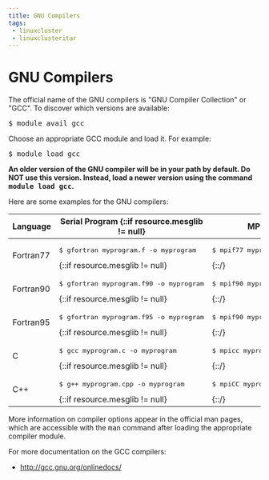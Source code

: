 ```yaml
---
title: GNU Compilers
tags:
 - linuxcluster
 - linuxclusteritar
---
```


# GNU Compilers

The official name of the GNU compilers is "GNU Compiler Collection" or "GCC".  To discover which versions are available:

<pre>$ module avail gcc</pre>

Choose an appropriate GCC module and load it.  For example:

<pre>$ module load gcc</pre>

<strong>An older version of the GNU compiler will be in your path by default.  Do NOT use this version.  Instead, load a newer version using the command <kbd>module load gcc</kbd>.</strong>

Here are some examples for the GNU compilers:

| Language    | Serial Program {::if resource.mesglib != null}| MPI Program {::/}| OpenMP Program |
| ----------- | -------------- | ----------- | -------------- |
| Fortran77   | <pre>$ gfortran myprogram.f -o myprogram</pre> {::if resource.mesglib != null}| <pre>$ mpif77 myprogram.f -o myprogram</pre> {::/}| <pre>$ gfortran -fopenmp myprogram.f -o myprogram</pre> |
| Fortran90   | <pre>$ gfortran myprogram.f90 -o myprogram</pre> {::if resource.mesglib != null}| <pre>$ mpif90 myprogram.f90 -o myprogram</pre> {::/}| <pre>$ gfortran -fopenmp myprogram.f90 -o myprogram</pre> |
| Fortran95   | <pre>$ gfortran myprogram.f95 -o myprogram</pre> {::if resource.mesglib != null}| <pre>$ mpif90 myprogram.f95 -o myprogram</pre> {::/}| <pre>$ gfortran -fopenmp myprogram.f95 -o myprogram</pre> |
| C	          | <pre>$ gcc myprogram.c -o myprogram</pre> {::if resource.mesglib != null}| <pre>$ mpicc myprogram.c -o myprogram</pre> {::/}| <pre>$ gcc -fopenmp myprogram.c -o myprogram</pre> |
| C++         | <pre>$ g++ myprogram.cpp -o myprogram</pre> {::if resource.mesglib != null}| <pre>$ mpiCC myprogram.cpp -o myprogram</pre> {::/}| <pre>$ g++ -fopenmp myprogram.cpp -o myprogram</pre> |

More information on compiler options appear in the official man pages, which are accessible with the <kbd>man</kbd> command after loading the appropriate compiler module.

For more documentation on the GCC compilers:

<ul>
 <li><a href="http://gcc.gnu.org/onlinedocs/">http://gcc.gnu.org/onlinedocs/</a></li>
</ul>
